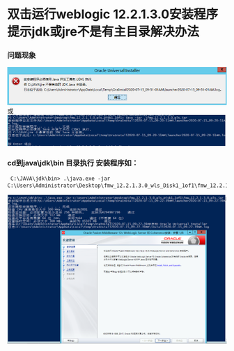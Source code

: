 # 双击运行weblogic 12.2.1.3.0安装程序提示jdk或jre不是有主目录解决办法

### 问题现象
![](images/weblogic_01_1.png)
或
![](images/weblogic_01.png)

### cd到java\jdk\bin 目录执行 安装程序如：
```angular2html
 C:\JAVA\jdk\bin> .\java.exe -jar C:\Users\Administrator\Desktop\fmw_12.2.1.3.0_wls_Disk1_1of1\fmw_12.2.1.3.0_wls.jar
```
![](images/weblogic_02.png)